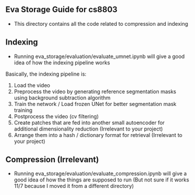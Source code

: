 ## Eva Storage Guide for cs8803

- This directory contains all the code related to compression and indexing


## Indexing
- Running eva_storage/evaluation/evaluate_umnet.ipynb will give a good idea of how the indexing pipeline works

Basically, the indexing pipeline is:
1. Load the video
2. Preprocess the video by generating reference segmentation masks using background subtraction algorithm
3. Train the network / Load frozen UNet for better segmentation mask training
4. Postprocess the video (cv filtering)
5. Create patches that are fed into another small autoencoder for additional dimensionality reduction (Irrelevant to your project)
6. Arrange them into a hash / dictionary format for retrieval (Irrelevant to your project)

## Compression (Irrelevant)
- Running eva_storage/evaluation/evaluate_compression.ipynb will give a good idea of how the things are supposed to run (But not sure if it works 11/7 because I moved it from a different directory)




